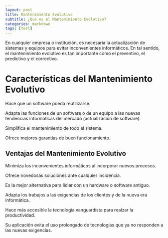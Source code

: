 ```yaml
---
layout: post
title: Mantenimiento Evolutivo
subtitle: ¿Qué es el Mantenimiento Evolutivo?
categories: markdown
tags: [test]
---
```


<p>En cualquier empresa o institución, es necesaria la actualización de sistemas y equipos para evitar inconvenientes informáticos. En tal sentido, el mantenimiento evolutivo es tan importante como el preventivo, el predictivo y el correctivo.</p>

<h1>Características del Mantenimiento Evolutivo</h1>

<p>Hace que un software pueda reutilizarse.</p>

<p>Adapta las funciones de un software o de un equipo a las nuevas tendencias informáticas del mercado (actualización de software).</p>

<p>Simplifica el mantenimiento de todo el sistema.</p>

<p>Ofrece mejores garantías de buen funcionamiento.</p>

<h2>Ventajas del Mantenimiento Evolutivo</h2>

<p>Minimiza los inconvenientes informáticos al incorporar nuevos procesos.</p>

<p>Ofrece novedosas soluciones ante cualquier incidencia.</p>

<p>Es la mejor alternativa para lidiar con un hardware o software antiguo.</p>

<p>Adapta los trabajos a las exigencias de los clientes y de la nueva era informática.</p>

<p>Hace más accesible la tecnología vanguardista para realzar la productividad.</p>

<p>Su aplicación evita el uso prolongado de tecnologías que ya no responden a las nuevas exigencias.</p>



<!--
* A safe integer is an integer that
  * can be exactly represented as an IEEE-754 double precision number, and
  * whose IEEE-75 representation cannot be the result of rounding any other integer to fit the IEEE-754 representation
* For example, $ 2 ^ {53} - 1 $ is a safe integer,
  * it can be exactly represented 
-->

